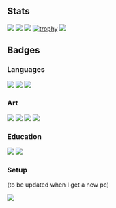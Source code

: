 ## Stats
![](http://github-profile-summary-cards.vercel.app/api/cards/profile-details?username=SunbroJedi&theme=dracula)
![](http://github-profile-summary-cards.vercel.app/api/cards/stats?username=SunbroJedi&theme=dracula) ![](http://github-profile-summary-cards.vercel.app/api/cards/productive-time?username=SunbroJedi&theme=dracula&utcOffset=-5)
[![trophy](https://github-profile-trophy.vercel.app/?username=sunbrojedi&theme=dracula&no-frame=true&margin-w=10&margin-h=10)](https://github.com/ryo-ma/github-profile-trophy)
![](https://github-readme-stats.vercel.app/api/top-langs/?username=sunbrojedi&theme=dracula&langs_count=15&no-frame=true&margin-w=10&margin-h=10)

## Badges
### Languages
![](https://img.shields.io/badge/HTML5-E34F26?style=for-the-badge&logo=html5&logoColor=white) ![](https://img.shields.io/badge/JavaScript-323330?style=for-the-badge&logo=javascript&logoColor=F7DF1E) ![](https://img.shields.io/badge/Python-FFD43B?style=for-the-badge&logo=python&logoColor=blue)

### Art
![](https://img.shields.io/badge/blender-%23F5792A.svg?style=for-the-badge&logo=blender&logoColor=white) ![](https://img.shields.io/badge/gimp-5C5543?style=for-the-badge&logo=gimp&logoColor=white) ![](https://img.shields.io/badge/Inkscape-000000?style=for-the-badge&logo=Inkscape&logoColor=white) ![](https://img.shields.io/badge/Krita-203759?style=for-the-badge&logo=krita&logoColor=EEF37B)

### Education
![](https://img.shields.io/badge/freecodecamp-27273D?style=for-the-badge&logo=freecodecamp&logoColor=white) ![](https://img.shields.io/badge/YouTube-FF0000?style=for-the-badge&logo=youtube&logoColor=white)

### Setup
(to be updated when I get a new pc)

![](https://img.shields.io/badge/Arch_Linux-1793D1?style=for-the-badge&logo=arch-linux&logoColor=white)

